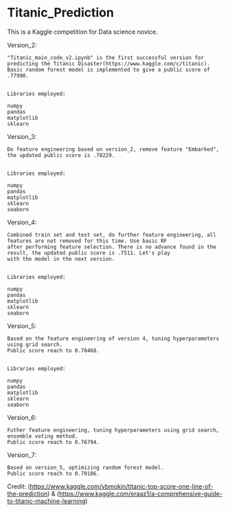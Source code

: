 # Titanic_Prediction

This is a Kaggle competition for Data science novice. 


Version_2:

	"Titanic_main_code_v2.ipynb" is the first successful version for predicting the Titanic Disaster(https://www.kaggle.com/c/titanic).
	Basic random forest model is implemented to give a public score of .77990.


	Libraries employed:

	numpy
	pandas
	matplotlib
	sklearn

Version_3:

	Do feature engineering based on version_2, remove feature "Embarked", the updated public score is .78229.


	Libraries employed:

	numpy
	pandas
	matplotlib
	sklearn
	seaborn
Version_4:

	Combined train set and test set, do further feature engineering, all features are not removed for this time. Use basic RF 
	after performing feature selection. There is no advance found in the result, the updated public score is .7511. Let's play
	with the model in the next version.


	Libraries employed:

	numpy
	pandas
	matplotlib
	sklearn
	seaborn	
	
Version_5:

	Based on the feature engineering of version 4, tuning hyperparameters using grid search. 
	Public score reach to 0.78468.


	Libraries employed:

	numpy
	pandas
	matplotlib
	sklearn
	seaborn	
	
Version_6:

	Futher feature engineering, tuning hyperparameters using grid search, ensemble voting method. 
	Public score reach to 0.76794.
	
Version_7:

	Based on version_5, optimizing random forest model.
	Public score reach to 0.79186.
	
Credit: (https://www.kaggle.com/vbmokin/titanic-top-score-one-line-of-the-prediction) &
(https://www.kaggle.com/eraaz1/a-comprehensive-guide-to-titanic-machine-learning)
